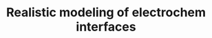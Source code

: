 ---
layout: page
title: Realistic modeling of electrochem interfaces
description: Life is complicated, let’s face it
img: assets/img/12.jpg
importance: 1
category: research
---